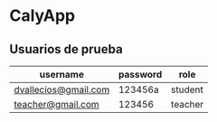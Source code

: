 # CalyApp

## Usuarios de prueba

| username | password | role |
| ------ | ------ | ------ |
| dvallecios@gmail.com | 123456a | student |
| teacher@gmail.com | 123456 | teacher |
